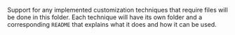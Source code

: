 Support for any implemented customization techniques that require files will be done in this folder. Each technique will have its own folder and a corresponding `README` that explains what it does and how it can be used.
